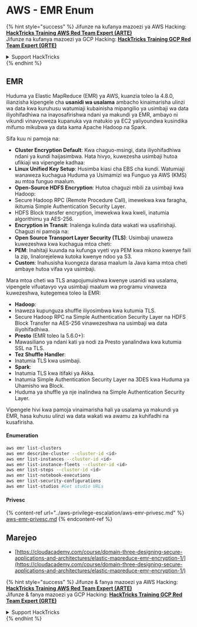 # AWS - EMR Enum

{% hint style="success" %}
Jifunze na kufanya mazoezi ya AWS Hacking:<img src="/.gitbook/assets/image.png" alt="" data-size="line">[**HackTricks Training AWS Red Team Expert (ARTE)**](https://training.hacktricks.xyz/courses/arte)<img src="/.gitbook/assets/image.png" alt="" data-size="line">\
Jifunze na kufanya mazoezi ya GCP Hacking: <img src="/.gitbook/assets/image (2).png" alt="" data-size="line">[**HackTricks Training GCP Red Team Expert (GRTE)**<img src="/.gitbook/assets/image (2).png" alt="" data-size="line">](https://training.hacktricks.xyz/courses/grte)

<details>

<summary>Support HackTricks</summary>

* Angalia [**mipango ya usajili**](https://github.com/sponsors/carlospolop)!
* **Jiunge na** 💬 [**kikundi cha Discord**](https://discord.gg/hRep4RUj7f) au [**kikundi cha telegram**](https://t.me/peass) au **tufuate** kwenye **Twitter** 🐦 [**@hacktricks\_live**](https://twitter.com/hacktricks\_live)**.**
* **Shiriki mbinu za udukuzi kwa kuwasilisha PRs kwenye** [**HackTricks**](https://github.com/carlospolop/hacktricks) na [**HackTricks Cloud**](https://github.com/carlospolop/hacktricks-cloud) github repos.

</details>
{% endhint %}

## EMR

Huduma ya Elastic MapReduce (EMR) ya AWS, kuanzia toleo la 4.8.0, ilianzisha kipengele cha **usanidi wa usalama** ambacho kinaimarisha ulinzi wa data kwa kuruhusu watumiaji kubainisha mipangilio ya usimbaji wa data iliyohifadhiwa na inayosafirishwa ndani ya makundi ya EMR, ambayo ni vikundi vinavyoweza kupanuka vya matukio ya EC2 yaliyoundwa kusindika mifumo mikubwa ya data kama Apache Hadoop na Spark.

Sifa kuu ni pamoja na:

* **Cluster Encryption Default**: Kwa chaguo-msingi, data iliyohifadhiwa ndani ya kundi haijasimbwa. Hata hivyo, kuwezesha usimbaji hutoa ufikiaji wa vipengele kadhaa:
* **Linux Unified Key Setup**: Husimba kiasi cha EBS cha kundi. Watumiaji wanaweza kuchagua Huduma ya Usimamizi wa Funguo ya AWS (KMS) au mtoa funguo maalum.
* **Open-Source HDFS Encryption**: Hutoa chaguzi mbili za usimbaji kwa Hadoop:
* Secure Hadoop RPC (Remote Procedure Call), imewekwa kwa faragha, ikitumia Simple Authentication Security Layer.
* HDFS Block transfer encryption, imewekwa kwa kweli, inatumia algorithimu ya AES-256.
* **Encryption in Transit**: Inalenga kulinda data wakati wa usafirishaji. Chaguzi ni pamoja na:
* **Open Source Transport Layer Security (TLS)**: Usimbaji unaweza kuwezeshwa kwa kuchagua mtoa cheti:
* **PEM**: Inahitaji kuunda na kufunga vyeti vya PEM kwa mkono kwenye faili la zip, linalorejelewa kutoka kwenye ndoo ya S3.
* **Custom**: Inahusisha kuongeza darasa maalum la Java kama mtoa cheti ambaye hutoa vifaa vya usimbaji.

Mara mtoa cheti wa TLS anapojumuishwa kwenye usanidi wa usalama, vipengele vifuatavyo vya usimbaji maalum wa programu vinaweza kuwezeshwa, kutegemea toleo la EMR:

* **Hadoop**:
* Inaweza kupunguza shuffle iliyosimbwa kwa kutumia TLS.
* Secure Hadoop RPC na Simple Authentication Security Layer na HDFS Block Transfer na AES-256 vinawezeshwa na usimbaji wa data iliyohifadhiwa.
* **Presto** (EMR toleo la 5.6.0+):
* Mawasiliano ya ndani kati ya nodi za Presto yanalindwa kwa kutumia SSL na TLS.
* **Tez Shuffle Handler**:
* Inatumia TLS kwa usimbaji.
* **Spark**:
* Inatumia TLS kwa itifaki ya Akka.
* Inatumia Simple Authentication Security Layer na 3DES kwa Huduma ya Uhamisho wa Block.
* Huduma ya shuffle ya nje inalindwa na Simple Authentication Security Layer.

Vipengele hivi kwa pamoja vinaimarisha hali ya usalama ya makundi ya EMR, hasa kuhusu ulinzi wa data wakati wa awamu za kuhifadhi na kusafirisha.

#### Enumeration
```bash
aws emr list-clusters
aws emr describe-cluster --cluster-id <id>
aws emr list-instances --cluster-id <id>
aws emr list-instance-fleets --cluster-id <id>
aws emr list-steps --cluster-id <id>
aws emr list-notebook-executions
aws emr list-security-configurations
aws emr list-studios #Get studio URLs
```
#### Privesc

{% content-ref url="../aws-privilege-escalation/aws-emr-privesc.md" %}
[aws-emr-privesc.md](../aws-privilege-escalation/aws-emr-privesc.md)
{% endcontent-ref %}

## Marejeo

* [https://cloudacademy.com/course/domain-three-designing-secure-applications-and-architectures/elastic-mapreduce-emr-encryption-1/](https://cloudacademy.com/course/domain-three-designing-secure-applications-and-architectures/elastic-mapreduce-emr-encryption-1/)

{% hint style="success" %}
Jifunze & fanya mazoezi ya AWS Hacking:<img src="/.gitbook/assets/image.png" alt="" data-size="line">[**HackTricks Training AWS Red Team Expert (ARTE)**](https://training.hacktricks.xyz/courses/arte)<img src="/.gitbook/assets/image.png" alt="" data-size="line">\
Jifunze & fanya mazoezi ya GCP Hacking: <img src="/.gitbook/assets/image (2).png" alt="" data-size="line">[**HackTricks Training GCP Red Team Expert (GRTE)**<img src="/.gitbook/assets/image (2).png" alt="" data-size="line">](https://training.hacktricks.xyz/courses/grte)

<details>

<summary>Support HackTricks</summary>

* Angalia [**mipango ya usajili**](https://github.com/sponsors/carlospolop)!
* **Jiunge na** 💬 [**kikundi cha Discord**](https://discord.gg/hRep4RUj7f) au [**kikundi cha telegram**](https://t.me/peass) au **fuata** sisi kwenye **Twitter** 🐦 [**@hacktricks\_live**](https://twitter.com/hacktricks\_live)**.**
* **Shiriki mbinu za udukuzi kwa kuwasilisha PRs kwenye** [**HackTricks**](https://github.com/carlospolop/hacktricks) na [**HackTricks Cloud**](https://github.com/carlospolop/hacktricks-cloud) github repos.

</details>
{% endhint %}
